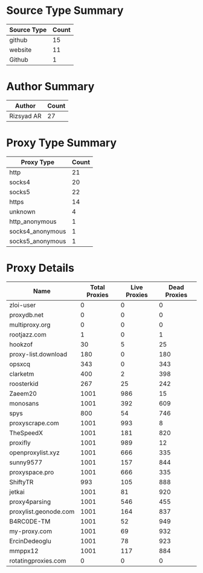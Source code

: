 # Source Type Summary

| Source Type | Count |
|-------------|-------|
| github | 15 |
| website | 11 |
| Github | 1 |


# Author Summary

| Author | Count |
|--------|-------|
| Rizsyad AR | 27 |


# Proxy Type Summary

| Proxy Type | Count |
|------------|-------|
| http | 21 |
| socks4 | 20 |
| socks5 | 22 |
| https | 14 |
| unknown | 4 |
| http_anonymous | 1 |
| socks4_anonymous | 1 |
| socks5_anonymous | 1 |


# Proxy Details

| Name | Total Proxies | Live Proxies | Dead Proxies |
|------|---------------|--------------|---------------|
| zloi-user | 0 | 0 | 0 |
| proxydb.net | 0 | 0 | 0 |
| multiproxy.org | 0 | 0 | 0 |
| rootjazz.com | 1 | 0 | 1 |
| hookzof | 30 | 5 | 25 |
| proxy-list.download | 180 | 0 | 180 |
| opsxcq | 343 | 0 | 343 |
| clarketm | 400 | 2 | 398 |
| roosterkid | 267 | 25 | 242 |
| Zaeem20 | 1001 | 986 | 15 |
| monosans | 1001 | 392 | 609 |
| spys | 800 | 54 | 746 |
| proxyscrape.com | 1001 | 993 | 8 |
| TheSpeedX | 1001 | 181 | 820 |
| proxifly | 1001 | 989 | 12 |
| openproxylist.xyz | 1001 | 666 | 335 |
| sunny9577 | 1001 | 157 | 844 |
| proxyspace.pro | 1001 | 666 | 335 |
| ShiftyTR | 993 | 105 | 888 |
| jetkai | 1001 | 81 | 920 |
| proxy4parsing | 1001 | 546 | 455 |
| proxylist.geonode.com | 1001 | 164 | 837 |
| B4RC0DE-TM | 1001 | 52 | 949 |
| my-proxy.com | 1001 | 69 | 932 |
| ErcinDedeoglu | 1001 | 78 | 923 |
| mmppx12 | 1001 | 117 | 884 |
| rotatingproxies.com | 0 | 0 | 0 |
